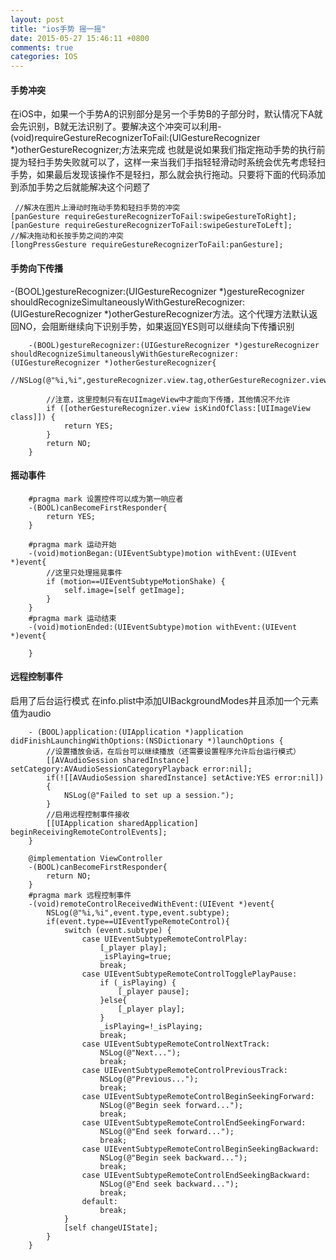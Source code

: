 ```yaml
---
layout: post
title: "ios手势 摇一摇"
date: 2015-05-27 15:46:11 +0800
comments: true
categories: IOS
---
```

#### 手势冲突
在iOS中，如果一个手势A的识别部分是另一个手势B的子部分时，默认情况下A就会先识别，B就无法识别了。要解决这个冲突可以利用- (void)requireGestureRecognizerToFail:(UIGestureRecognizer *)otherGestureRecognizer;方法来完成 也就是说如果我们指定拖动手势的执行前提为轻扫手势失败就可以了，这样一来当我们手指轻轻滑动时系统会优先考虑轻扫手势，如果最后发现该操作不是轻扫，那么就会执行拖动。只要将下面的代码添加到添加手势之后就能解决这个问题了
```
 //解决在图片上滑动时拖动手势和轻扫手势的冲突
[panGesture requireGestureRecognizerToFail:swipeGestureToRight];
[panGesture requireGestureRecognizerToFail:swipeGestureToLeft];
//解决拖动和长按手势之间的冲突
[longPressGesture requireGestureRecognizerToFail:panGesture];
```

<!--more-->

#### 手势向下传播
-(BOOL)gestureRecognizer:(UIGestureRecognizer *)gestureRecognizer shouldRecognizeSimultaneouslyWithGestureRecognizer:(UIGestureRecognizer *)otherGestureRecognizer方法。这个代理方法默认返回NO，会阻断继续向下识别手势，如果返回YES则可以继续向下传播识别
```
    -(BOOL)gestureRecognizer:(UIGestureRecognizer *)gestureRecognizer shouldRecognizeSimultaneouslyWithGestureRecognizer:(UIGestureRecognizer *)otherGestureRecognizer{
        //NSLog(@"%i,%i",gestureRecognizer.view.tag,otherGestureRecognizer.view.tag);
        
        //注意，这里控制只有在UIImageView中才能向下传播，其他情况不允许
        if ([otherGestureRecognizer.view isKindOfClass:[UIImageView class]]) {
            return YES;
        }
        return NO;
    }
```

#### 摇动事件

```
    #pragma mark 设置控件可以成为第一响应者
    -(BOOL)canBecomeFirstResponder{
        return YES;
    }

    #pragma mark 运动开始
    -(void)motionBegan:(UIEventSubtype)motion withEvent:(UIEvent *)event{
        //这里只处理摇晃事件
        if (motion==UIEventSubtypeMotionShake) {
            self.image=[self getImage];
        }
    }
    #pragma mark 运动结束
    -(void)motionEnded:(UIEventSubtype)motion withEvent:(UIEvent *)event{
        
    }
```

#### 远程控制事件
启用了后台运行模式 在info.plist中添加UIBackgroundModes并且添加一个元素值为audio
```
    - (BOOL)application:(UIApplication *)application didFinishLaunchingWithOptions:(NSDictionary *)launchOptions {
        //设置播放会话，在后台可以继续播放（还需要设置程序允许后台运行模式）
        [[AVAudioSession sharedInstance] setCategory:AVAudioSessionCategoryPlayback error:nil];
        if(![[AVAudioSession sharedInstance] setActive:YES error:nil])
        {
            NSLog(@"Failed to set up a session.");
        }
        //启用远程控制事件接收
        [[UIApplication sharedApplication] beginReceivingRemoteControlEvents];
    }
```

```
    @implementation ViewController
    -(BOOL)canBecomeFirstResponder{
        return NO;
    }
    #pragma mark 远程控制事件
    -(void)remoteControlReceivedWithEvent:(UIEvent *)event{
        NSLog(@"%i,%i",event.type,event.subtype);
        if(event.type==UIEventTypeRemoteControl){
            switch (event.subtype) {
                case UIEventSubtypeRemoteControlPlay:
                    [_player play];
                    _isPlaying=true;
                    break;
                case UIEventSubtypeRemoteControlTogglePlayPause:
                    if (_isPlaying) {
                        [_player pause];
                    }else{
                        [_player play];
                    }
                    _isPlaying=!_isPlaying;
                    break;
                case UIEventSubtypeRemoteControlNextTrack:
                    NSLog(@"Next...");
                    break;
                case UIEventSubtypeRemoteControlPreviousTrack:
                    NSLog(@"Previous...");
                    break;
                case UIEventSubtypeRemoteControlBeginSeekingForward:
                    NSLog(@"Begin seek forward...");
                    break;
                case UIEventSubtypeRemoteControlEndSeekingForward:
                    NSLog(@"End seek forward...");
                    break;
                case UIEventSubtypeRemoteControlBeginSeekingBackward:
                    NSLog(@"Begin seek backward...");
                    break;
                case UIEventSubtypeRemoteControlEndSeekingBackward:
                    NSLog(@"End seek backward...");
                    break;
                default:
                    break;
            }
            [self changeUIState];
        }
    }
```
